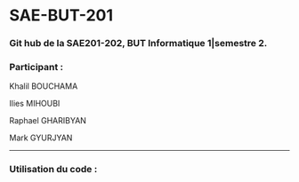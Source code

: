 # SAE-BUT-201

### Git hub de la SAE201-202, BUT Informatique 1|semestre 2.

### Participant :

Khalil BOUCHAMA

Ilies MIHOUBI

Raphael GHARIBYAN

Mark GYURJYAN

--------------------------------------------------

### Utilisation du code : 


